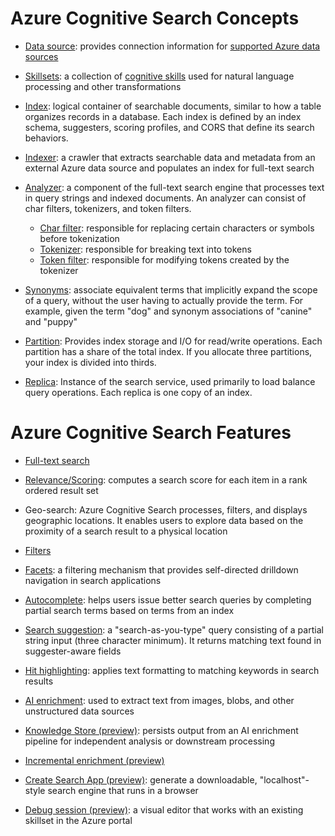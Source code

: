# Azure Cognitive Search Concepts

- [Data source](https://docs.microsoft.com/en-us/rest/api/searchservice/create-data-source): provides connection information for [supported Azure data sources](https://docs.microsoft.com/en-us/azure/search/search-indexer-overview#supported-data-sources)

- [Skillsets](https://docs.microsoft.com/en-us/rest/api/searchservice/create-skillset): a collection of [cognitive skills](https://docs.microsoft.com/en-us/azure/search/cognitive-search-predefined-skills) used for natural language processing and other transformations

- [Index](https://docs.microsoft.com/en-us/rest/api/searchservice/Create-Index): logical container of searchable documents, similar to how a table organizes records in a database. Each index is defined by an index schema, suggesters, scoring profiles, and CORS that define its search behaviors.

- [Indexer](https://docs.microsoft.com/en-us/azure/search/search-indexer-overview): a crawler that extracts searchable data and metadata from an external Azure data source and populates an index for full-text search

- [Analyzer](https://docs.microsoft.com/en-us/azure/search/search-analyzers): a component of the full-text search engine that processes text in query strings and indexed documents. An analyzer can consist of char filters, tokenizers, and token filters.
  - [Char filter](https://docs.microsoft.com/en-us/azure/search/index-add-custom-analyzers#char-filters-reference): responsible for replacing certain characters or symbols before tokenization
  - [Tokenizer](https://docs.microsoft.com/en-us/azure/search/index-add-custom-analyzers#tokenizers-reference): responsible for breaking text into tokens
  - [Token filter](https://docs.microsoft.com/en-us/azure/search/index-add-custom-analyzers#token-filters-reference): responsible for modifying tokens created by the tokenizer

- [Synonyms](https://docs.microsoft.com/en-us/azure/search/search-synonyms): associate equivalent terms that implicitly expand the scope of a query, without the user having to actually provide the term. For example, given the term "dog" and synonym associations of "canine" and "puppy"

- [Partition](https://docs.microsoft.com/en-us/azure/search/search-capacity-planning#terminology-replicas-and-partitions): Provides index storage and I/O for read/write operations. Each partition has a share of the total index. If you allocate three partitions, your index is divided into thirds.

- [Replica](https://docs.microsoft.com/en-us/azure/search/search-capacity-planning#terminology-replicas-and-partitions): Instance of the search service, used primarily to load balance query operations. Each replica is one copy of an index.

# Azure Cognitive Search Features

- [Full-text search](https://docs.microsoft.com/en-us/azure/search/search-lucene-query-architecture)

- [Relevance/Scoring](https://docs.microsoft.com/en-us/azure/search/index-add-scoring-profiles): computes a search score for each item in a rank ordered result set

- Geo-search: Azure Cognitive Search processes, filters, and displays geographic locations. It enables users to explore data based on the proximity of a search result to a physical location

- [Filters](https://docs.microsoft.com/en-us/azure/search/query-odata-filter-orderby-syntax)

- [Facets](https://docs.microsoft.com/en-us/azure/search/search-faceted-navigation): a filtering mechanism that provides self-directed drilldown navigation in search applications

- [Autocomplete](https://docs.microsoft.com/en-us/rest/api/searchservice/autocomplete): helps users issue better search queries by completing partial search terms based on terms from an index

- [Search suggestion](https://docs.microsoft.com/en-us/rest/api/searchservice/suggestions): a "search-as-you-type" query consisting of a partial string input (three character minimum). It returns matching text found in suggester-aware fields

- [Hit highlighting](https://docs.microsoft.com/en-us/rest/api/searchservice/Search-Documents#highlightstring-optional): applies text formatting to matching keywords in search results

- [AI enrichment](https://docs.microsoft.com/en-us/azure/search/cognitive-search-concept-intro): used to extract text from images, blobs, and other unstructured data sources

- [Knowledge Store (preview)](https://docs.microsoft.com/en-us/azure/search/knowledge-store-concept-intro): persists output from an AI enrichment pipeline for independent analysis or downstream processing

- [Incremental enrichment (preview)](https://docs.microsoft.com/en-us/azure/search/cognitive-search-incremental-indexing-conceptual)

- [Create Search App (preview)](https://docs.microsoft.com/en-us/azure/search/search-create-app-portal): generate a downloadable, "localhost"-style search engine that runs in a browser

- [Debug session (preview)](https://docs.microsoft.com/en-us/azure/search/cognitive-search-debug-session): a visual editor that works with an existing skillset in the Azure portal